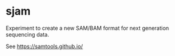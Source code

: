 # sjam
Experiment to create a new SAM/BAM format for next generation sequencing data.

See https://samtools.github.io/
